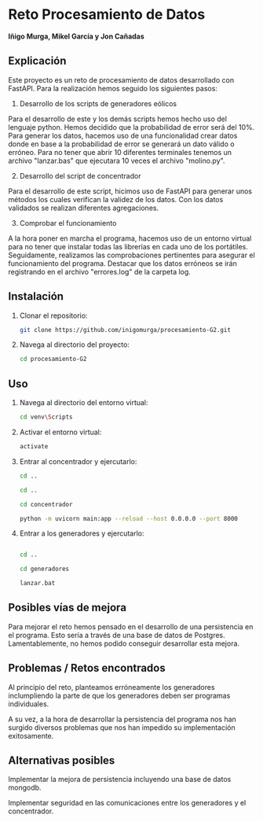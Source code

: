 # Reto Procesamiento de Datos

**Iñigo Murga, Mikel García y Jon Cañadas**

## Explicación

Este proyecto es un reto de procesamiento de datos desarrollado con FastAPI. Para la realización hemos seguido los siguientes pasos:

1. Desarrollo de los scripts de generadores eólicos

Para el desarrollo de este y los demás scripts hemos hecho uso del lenguaje python. Hemos decidido que la probabilidad de error será del 10%. Para generar los datos, hacemos uso de una funcionalidad crear datos donde en base a la probabilidad de error se generará un dato válido o erróneo. Para no tener que abrir 10 diferentes terminales tenemos un archivo "lanzar.bas" que ejecutara 10 veces el archivo "molino.py".

2. Desarrollo del script de concentrador

Para el desarrollo de este script, hicimos uso de FastAPI para generar unos métodos los cuales verifican la validez de los datos. Con los datos validados se realizan diferentes agregaciones.

3. Comprobar el funcionamiento 

A la hora poner en marcha el programa, hacemos uso de un entorno virtual para no tener que instalar todas las librerías en cada uno de los portátiles. Seguidamente, realizamos las comprobaciones pertinentes para asegurar el funcionamiento del programa. Destacar que los datos erróneos se irán registrando en el archivo "errores.log" de la carpeta log.

## Instalación

1. Clonar el repositorio:
    ```bash
    git clone https://github.com/inigomurga/procesamiento-G2.git
    ```
2. Navega al directorio del proyecto:
    ```bash
    cd procesamiento-G2
    ```

## Uso

1. Navega al directorio del entorno virtual:
    ```bash
    cd venv\Scripts
    ```
2. Activar el entorno virtual:
    ```bash
    activate
    ```
3. Entrar al concentrador y ejercutarlo:
    ```bash
    cd ..
    
    cd ..
    
    cd concentrador
    
    python -m uvicorn main:app --reload --host 0.0.0.0 --port 8000
    ```
4. Entrar a los generadores y ejercutarlo:
    ```bash
    
    cd ..
    
    cd generadores
    
    lanzar.bat
    ```

## Posibles vías de mejora

Para mejorar el reto hemos pensado en el desarrollo de una persistencia en el programa. Esto sería a través de una base de datos de Postgres. Lamentablemente, no hemos podido conseguir desarrollar esta mejora.

## Problemas / Retos encontrados

Al principio del reto, planteamos erróneamente los generadores inclumpliendo la parte de que los generadores deben ser programas individuales.

A su vez, a la hora de desarrollar la persistencia del programa nos han surgido diversos problemas que nos han impedido su implementación exitosamente.

## Alternativas posibles

Implementar la mejora de persistencia incluyendo una base de datos mongodb.

Implementar seguridad en las comunicaciones entre los generadores y el concentrador.

